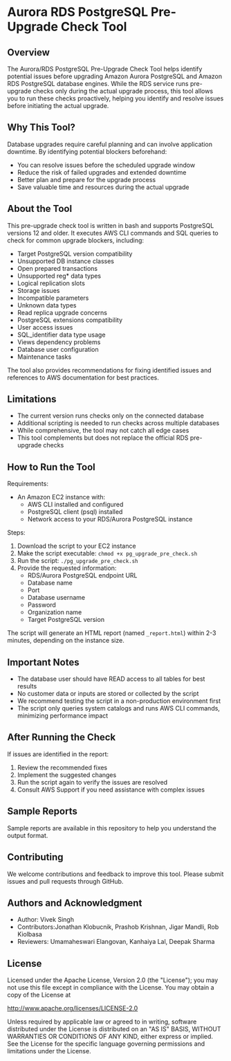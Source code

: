 # Aurora RDS PostgreSQL Pre-Upgrade Check Tool

## Overview

The Aurora/RDS PostgreSQL Pre-Upgrade Check Tool helps identify potential issues before upgrading Amazon Aurora PostgreSQL and Amazon RDS PostgreSQL database engines. While the RDS service runs pre-upgrade checks only during the actual upgrade process, this tool allows you to run these checks proactively, helping you identify and resolve issues before initiating the actual upgrade.

## Why This Tool?

Database upgrades require careful planning and can involve application downtime. By identifying potential blockers beforehand:

- You can resolve issues before the scheduled upgrade window
- Reduce the risk of failed upgrades and extended downtime
- Better plan and prepare for the upgrade process
- Save valuable time and resources during the actual upgrade

## About the Tool

This pre-upgrade check tool is written in bash and supports PostgreSQL versions 12 and older. It executes AWS CLI commands and SQL queries to check for common upgrade blockers, including:

- Target PostgreSQL version compatibility
- Unsupported DB instance classes
- Open prepared transactions
- Unsupported reg* data types
- Logical replication slots
- Storage issues
- Incompatible parameters
- Unknown data types
- Read replica upgrade concerns
- PostgreSQL extensions compatibility
- User access issues
- SQL_identifier data type usage
- Views dependency problems
- Database user configuration
- Maintenance tasks

The tool also provides recommendations for fixing identified issues and references to AWS documentation for best practices.

## Limitations

- The current version runs checks only on the connected database
- Additional scripting is needed to run checks across multiple databases
- While comprehensive, the tool may not catch all edge cases
- This tool complements but does not replace the official RDS pre-upgrade checks

## How to Run the Tool

Requirements:
- An Amazon EC2 instance with:
  - AWS CLI installed and configured
  - PostgreSQL client (psql) installed
  - Network access to your RDS/Aurora PostgreSQL instance

Steps:
1. Download the script to your EC2 instance
2. Make the script executable: `chmod +x pg_upgrade_pre_check.sh`
3. Run the script: `./pg_upgrade_pre_check.sh`
4. Provide the requested information:
   - RDS/Aurora PostgreSQL endpoint URL
   - Database name
   - Port
   - Database username
   - Password
   - Organization name
   - Target PostgreSQL version

The script will generate an HTML report (named `_report.html`) within 2-3 minutes, depending on the instance size.

## Important Notes

- The database user should have READ access to all tables for best results
- No customer data or inputs are stored or collected by the script
- We recommend testing the script in a non-production environment first
- The script only queries system catalogs and runs AWS CLI commands, minimizing performance impact

## After Running the Check

If issues are identified in the report:
1. Review the recommended fixes
2. Implement the suggested changes
3. Run the script again to verify the issues are resolved
4. Consult AWS Support if you need assistance with complex issues

## Sample Reports

Sample reports are available in this repository to help you understand the output format.

## Contributing

We welcome contributions and feedback to improve this tool. Please submit issues and pull requests through GitHub.

## Authors and Acknowledgment

- Author: Vivek Singh
- Contributors:Jonathan Klobucnik, Prashob Krishnan, Jigar Mandli, Rob Kiolbasa
- Reviewers: Umamaheswari Elangovan, Kanhaiya Lal, Deepak Sharma

## License

Licensed under the Apache License, Version 2.0 (the "License"); you may not use this file except in compliance with the License. You may obtain a copy of the License at

http://www.apache.org/licenses/LICENSE-2.0

Unless required by applicable law or agreed to in writing, software distributed under the License is distributed on an "AS IS" BASIS, WITHOUT WARRANTIES OR CONDITIONS OF ANY KIND, either express or implied. See the License for the specific language governing permissions and limitations under the License.
